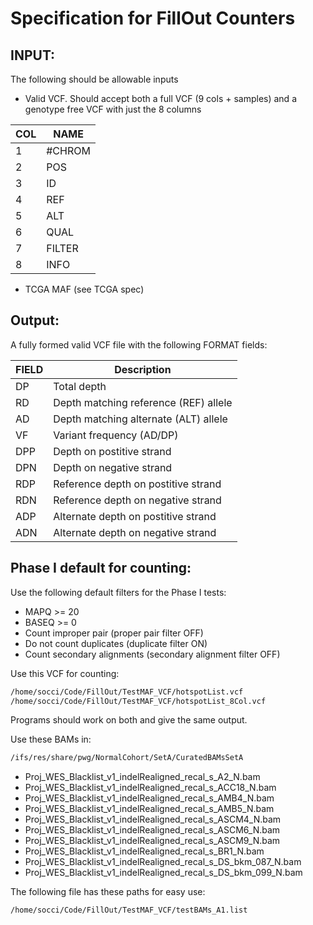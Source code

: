 # Specification for FillOut Counters

## INPUT:

The following should be allowable inputs

* Valid VCF. Should accept both a full VCF (9 cols + samples) and a genotype free VCF with just the 8 columns

COL | NAME
-|-
1| #CHROM
2| POS
3| ID
4| REF
5| ALT
6| QUAL
7| FILTER
8| INFO

* TCGA MAF (see TCGA spec)

## Output:

A fully formed valid VCF file with the following FORMAT fields:

FIELD | Description
------|------------
DP	  | Total depth
RD    | Depth matching reference (REF) allele
AD    | Depth matching alternate (ALT) allele
VF    | Variant frequency (AD/DP)
DPP   | Depth on postitive strand
DPN   | Depth on negative strand
RDP   | Reference depth on postitive strand
RDN   | Reference depth on negative strand
ADP   | Alternate depth on postitive strand
ADN   | Alternate depth on negative strand

## Phase I default for counting:

Use the following default filters for the Phase I tests:

* MAPQ >= 20
* BASEQ >= 0
* Count improper pair (proper pair filter OFF)
* Do not count duplicates (duplicate filter ON)
* Count secondary alignments (secondary alignment filter OFF)

Use this VCF for counting:

```bash
/home/socci/Code/FillOut/TestMAF_VCF/hotspotList.vcf
/home/socci/Code/FillOut/TestMAF_VCF/hotspotList_8Col.vcf
```

Programs should work on both and give the same output.

Use these BAMs in:

```bash
/ifs/res/share/pwg/NormalCohort/SetA/CuratedBAMsSetA
```

* Proj_WES_Blacklist_v1_indelRealigned_recal_s_A2_N.bam
* Proj_WES_Blacklist_v1_indelRealigned_recal_s_ACC18_N.bam
* Proj_WES_Blacklist_v1_indelRealigned_recal_s_AMB4_N.bam
* Proj_WES_Blacklist_v1_indelRealigned_recal_s_AMB5_N.bam
* Proj_WES_Blacklist_v1_indelRealigned_recal_s_ASCM4_N.bam
* Proj_WES_Blacklist_v1_indelRealigned_recal_s_ASCM6_N.bam
* Proj_WES_Blacklist_v1_indelRealigned_recal_s_ASCM9_N.bam
* Proj_WES_Blacklist_v1_indelRealigned_recal_s_BR1_N.bam
* Proj_WES_Blacklist_v1_indelRealigned_recal_s_DS_bkm_087_N.bam
* Proj_WES_Blacklist_v1_indelRealigned_recal_s_DS_bkm_099_N.bam

The following file has these paths for easy use:

```bash
/home/socci/Code/FillOut/TestMAF_VCF/testBAMs_A1.list
```

